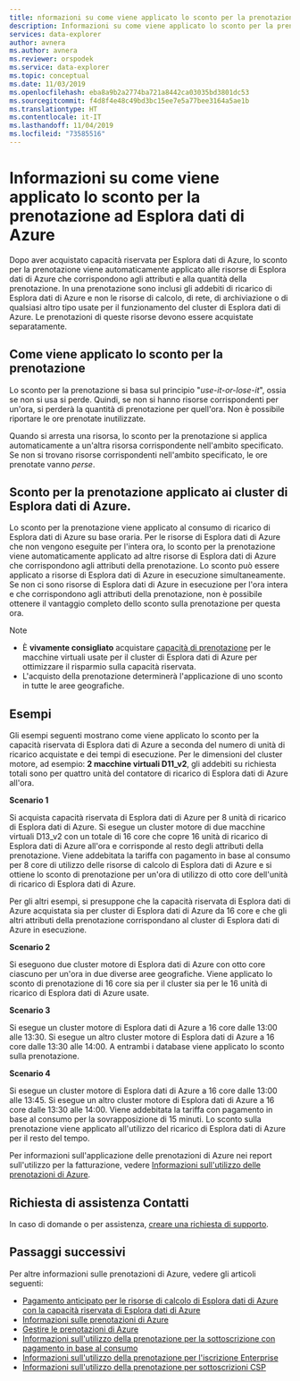 ```yaml
---
title: nformazioni su come viene applicato lo sconto per la prenotazione ad Esplora dati di Azure
description: Informazioni su come viene applicato lo sconto per la prenotazione al contatore di ricarico di Esplora dati di Azure.
services: data-explorer
author: avnera
ms.author: avnera
ms.reviewer: orspodek
ms.service: data-explorer
ms.topic: conceptual
ms.date: 11/03/2019
ms.openlocfilehash: eba8a9b2a2774ba721a8442ca03035bd3801dc53
ms.sourcegitcommit: f4d8f4e48c49bd3bc15ee7e5a77bee3164a5ae1b
ms.translationtype: HT
ms.contentlocale: it-IT
ms.lasthandoff: 11/04/2019
ms.locfileid: "73585516"
---
```

# <a name="understand-how-the-reservation-discount-is-applied-to-azure-data-explorer"></a>Informazioni su come viene applicato lo sconto per la prenotazione ad Esplora dati di Azure

Dopo aver acquistato capacità riservata per Esplora dati di Azure, lo sconto per la prenotazione viene automaticamente applicato alle risorse di Esplora dati di Azure che corrispondono agli attributi e alla quantità della prenotazione. In una prenotazione sono inclusi gli addebiti di ricarico di Esplora dati di Azure e non le risorse di calcolo, di rete, di archiviazione o di qualsiasi altro tipo usate per il funzionamento del cluster di Esplora dati di Azure. Le prenotazioni di queste risorse devono essere acquistate separatamente.

## <a name="how-reservation-discount-is-applied"></a>Come viene applicato lo sconto per la prenotazione

Lo sconto per la prenotazione si basa sul principio "*use-it-or-lose-it*", ossia se non si usa si perde. Quindi, se non si hanno risorse corrispondenti per un'ora, si perderà la quantità di prenotazione per quell'ora. Non è possibile riportare le ore prenotate inutilizzate.

Quando si arresta una risorsa, lo sconto per la prenotazione si applica automaticamente a un'altra risorsa corrispondente nell'ambito specificato. Se non si trovano risorse corrispondenti nell'ambito specificato, le ore prenotate vanno *perse*.

## <a name="reservation-discount-applied-to-azure-data-explorer-clusters"></a>Sconto per la prenotazione applicato ai cluster di Esplora dati di Azure.

Lo sconto per la prenotazione viene applicato al consumo di ricarico di Esplora dati di Azure su base oraria. Per le risorse di Esplora dati di Azure che non vengono eseguite per l'intera ora, lo sconto per la prenotazione viene automaticamente applicato ad altre risorse di Esplora dati di Azure che corrispondono agli attributi della prenotazione. Lo sconto può essere applicato a risorse di Esplora dati di Azure in esecuzione simultaneamente. Se non ci sono risorse di Esplora dati di Azure in esecuzione per l'ora intera e che corrispondono agli attributi della prenotazione, non è possibile ottenere il vantaggio completo dello sconto sulla prenotazione per questa ora.

> [!NOTE]
> * È **vivamente consigliato** acquistare [capacità di prenotazione](../virtual-machines/windows/prepay-reserved-vm-instances.md) per le macchine virtuali usate per il cluster di Esplora dati di Azure per ottimizzare il risparmio sulla capacità riservata.
> * L'acquisto della prenotazione determinerà l'applicazione di uno sconto in tutte le aree geografiche.

## <a name="examples"></a>Esempi

Gli esempi seguenti mostrano come viene applicato lo sconto per la capacità riservata di Esplora dati di Azure a seconda del numero di unità di ricarico acquistate e dei tempi di esecuzione.
Per le dimensioni del cluster motore, ad esempio: **2 macchine virtuali D11_v2**, gli addebiti su richiesta totali sono per quattro unità del contatore di ricarico di Esplora dati di Azure all'ora. 

**Scenario 1** 

Si acquista capacità riservata di Esplora dati di Azure per 8 unità di ricarico di Esplora dati di Azure. Si esegue un cluster motore di due macchine virtuali D13_v2 con un totale di 16 core che copre 16 unità di ricarico di Esplora dati di Azure all'ora e corrisponde al resto degli attributi della prenotazione. Viene addebitata la tariffa con pagamento in base al consumo per 8 core di utilizzo delle risorse di calcolo di Esplora dati di Azure e si ottiene lo sconto di prenotazione per un'ora di utilizzo di otto core dell'unità di ricarico di Esplora dati di Azure.

Per gli altri esempi, si presuppone che la capacità riservata di Esplora dati di Azure acquistata sia per cluster di Esplora dati di Azure da 16 core e che gli altri attributi della prenotazione corrispondano al cluster di Esplora dati di Azure in esecuzione.

**Scenario 2** 

Si eseguono due cluster motore di Esplora dati di Azure con otto core ciascuno per un'ora in due diverse aree geografiche. Viene applicato lo sconto di prenotazione di 16 core sia per il cluster sia per le 16 unità di ricarico di Esplora dati di Azure usate.

**Scenario 3** 

Si esegue un cluster motore di Esplora dati di Azure a 16 core dalle 13:00 alle 13:30. Si esegue un altro cluster motore di Esplora dati di Azure a 16 core dalle 13:30 alle 14:00. A entrambi i database viene applicato lo sconto sulla prenotazione.

**Scenario 4** 

Si esegue un cluster motore di Esplora dati di Azure a 16 core dalle 13:00 alle 13:45. Si esegue un altro cluster motore di Esplora dati di Azure a 16 core dalle 13:30 alle 14:00. Viene addebitata la tariffa con pagamento in base al consumo per la sovrapposizione di 15 minuti. Lo sconto sulla prenotazione viene applicato all'utilizzo del ricarico di Esplora dati di Azure per il resto del tempo.

Per informazioni sull'applicazione delle prenotazioni di Azure nei report sull'utilizzo per la fatturazione, vedere [Informazioni sull'utilizzo delle prenotazioni di Azure](billing-understand-reserved-instance-usage-ea.md).

## <a name="need-help-contact-us"></a>Richiesta di assistenza Contatti

In caso di domande o per assistenza, [creare una richiesta di supporto](https://go.microsoft.com/fwlink/?linkid=2083458).

## <a name="next-steps"></a>Passaggi successivi

Per altre informazioni sulle prenotazioni di Azure, vedere gli articoli seguenti:

* [Pagamento anticipato per le risorse di calcolo di Esplora dati di Azure con la capacità riservata di Esplora dati di Azure](../data-explorer/pricing-reserved-capacity.md)  
* [Informazioni sulle prenotazioni di Azure](billing-save-compute-costs-reservations.md)  
* [Gestire le prenotazioni di Azure](billing-manage-reserved-vm-instance.md)  
* [Informazioni sull'utilizzo della prenotazione per la sottoscrizione con pagamento in base al consumo](billing-understand-reserved-instance-usage.md)
* [Informazioni sull'utilizzo della prenotazione per l'iscrizione Enterprise](billing-understand-reserved-instance-usage-ea.md)
* [Informazioni sull'utilizzo della prenotazione per sottoscrizioni CSP](https://docs.microsoft.com/partner-center/azure-reservations)
